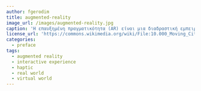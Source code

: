 ```yaml
---
author: fgerodim
title: augmented-reality
image_url: /images/augmented-reality.jpg
caption: 'Η επαυξημένη πραγματικότητα (AR) είναι μια διαδραστική εμπειρία ενός πραγματικού κόσμου όπου τα αντικείμενα του πραγματικού κόσμου ενισχύονται από τις πληροφορίες που παράγονται από υπολογιστή με χρήση πολλαπλών αισθητηριακών μεθόδων, όπως οπτικές, ακουστικές, απτικές, σωματοαισθητικές και οσφρητικές. Το AR μπορεί να οριστεί ως ένα σύστημα που πληροί τρία βασικά χαρακτηριστικά: έναν συνδυασμό του πραγματικού και του φανταστικού κόσμου, την αλληλεπίδραση σε πραγματικό χρόνο και την ακριβή τριδιάστατη καταχώρηση εικονικών και πραγματικών αντικειμένων.'
license_url: 'https://commons.wikimedia.org/wiki/File:10.000_Moving_Cities,_Augmented_Reality_Multiplayer_Game.png'
categories:
  - preface
tags:
  - augmented reality
  - interactive experience
  - haptic
  - real world
  - virtual world
---
```


